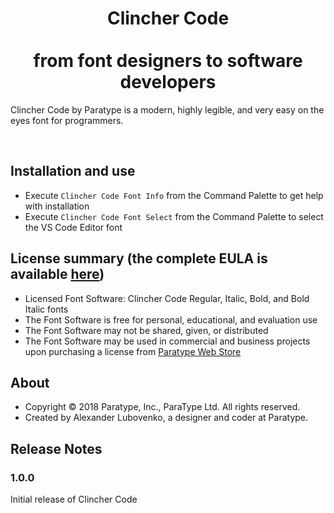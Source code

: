 # <center>Clincher Code</center><br><center>from font designers to software developers</center> 

Clincher Code by Paratype is a modern, highly legible, and very easy on the eyes font for programmers.

<br>

## Installation and use
* Execute `Clincher Code Font Info` from the Command Palette to get help with installation
* Execute `Clincher Code Font Select` from the Command Palette to select the VS Code Editor font 

## License summary (the complete EULA is available [here](https://github.com/paratype-fonts/clincher-code-font/blob/master/LICENSE.md))
* Licensed Font Software: Clincher Code Regular, Italic, Bold, and Bold Italic fonts
* The Font Software is free for personal, educational, and evaluation use
* The Font Software may not be shared, given, or distributed 
* The Font Software may be used in commercial and business projects upon purchasing a license from [Paratype Web Store](https://www.paratype.com/products/45535) 

## About
* Copyright © 2018 Paratype, Inc., ParaType Ltd. All rights reserved.
* Created by Alexander Lubovenko, a designer and coder at Paratype. 

## Release Notes

### 1.0.0
Initial release of Clincher Code


